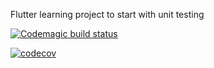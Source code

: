 Flutter learning project to start with unit testing

[![Codemagic build status](https://api.codemagic.io/apps/5d691ed850359b237d563c75/5d691ed850359b237d563c74/status_badge.svg)](https://codemagic.io/apps/5d691ed850359b237d563c75/5d691ed850359b237d563c74/latest_build)

[![codecov](https://codecov.io/gh/jvalentik/quizzler-flutter/branch/master/graph/badge.svg)](https://codecov.io/gh/jvalentik/quizzler-flutter)
